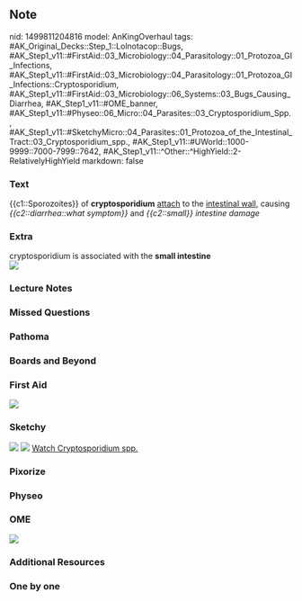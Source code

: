 ## Note
nid: 1499811204816
model: AnKingOverhaul
tags: #AK_Original_Decks::Step_1::Lolnotacop::Bugs, #AK_Step1_v11::#FirstAid::03_Microbiology::04_Parasitology::01_Protozoa_GI_Infections, #AK_Step1_v11::#FirstAid::03_Microbiology::04_Parasitology::01_Protozoa_GI_Infections::Cryptosporidium, #AK_Step1_v11::#FirstAid::03_Microbiology::06_Systems::03_Bugs_Causing_Diarrhea, #AK_Step1_v11::#OME_banner, #AK_Step1_v11::#Physeo::06_Micro::04_Parasites::03_Cryptosporidium_Spp., #AK_Step1_v11::#SketchyMicro::04_Parasites::01_Protozoa_of_the_Intestinal_Tract::03_Cryptosporidium_spp., #AK_Step1_v11::#UWorld::1000-9999::7000-7999::7642, #AK_Step1_v11::^Other::^HighYield::2-RelativelyHighYield
markdown: false

### Text
{{c1::Sporozoites}} of <b>cryptosporidium</b> <u>attach</u> to the
<u>intestinal wall</u>, causing <i>{{c2::diarrhea::what
symptom}}</i> and <i>{{c2::small}} intestine damage</i>

### Extra
<div>
  cryptosporidium is associated with the <b>small intestine</b>
</div><img src="paste-38470022070675.jpg">

### Lecture Notes


### Missed Questions


### Pathoma


### Boards and Beyond


### First Aid
<img src="tmp77foi_5_.png">

### Sketchy
<img src="paste-46196668235779.jpg"> <img src=
"paste-916e481486fe4aa1e0f982a7bf17f87922072f54.png"> <a href=
"https://dashboard.sketchy.com/study/medical/courses/medical-microbiology/units/medical-microbiology-parasites/videos/medical-microbiology-parasites-protozoa-of-the-intestinal-tract-cryptosporidium-spp?utm_source=anki&utm_medium=partnership&utm_campaign=february_update&utm_content=medical">
Watch Cryptosporidium spp.</a>

### Pixorize


### Physeo


### OME
<div class="ome-widget">
  <a href="https://onlinemeded.org?ref=anki"><img src=
  "_OME_AnkiFlashcards_General_7.png"></a>
</div>

### Additional Resources


### One by one

